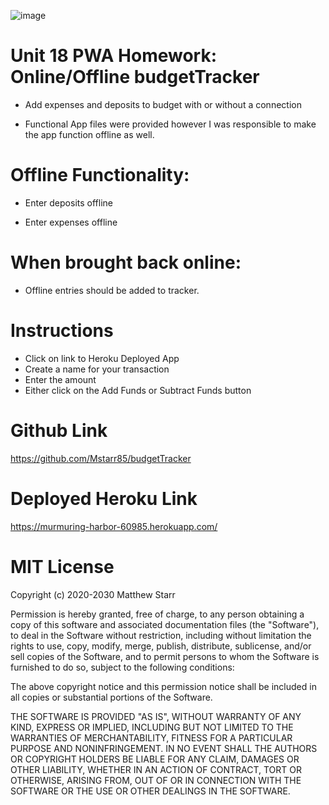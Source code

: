 ![image](https://user-images.githubusercontent.com/53281244/75939209-90a32c80-5e57-11ea-8466-84f47640f9ac.png)

# Unit 18 PWA Homework: Online/Offline budgetTracker
 * Add expenses and deposits to budget with or without a connection

 * Functional App files were provided however I was responsible to make the app function offline as well.


# Offline Functionality:

  * Enter deposits offline

  * Enter expenses offline

# When brought back online:

  * Offline entries should be added to tracker.

# Instructions

  * Click on link to Heroku Deployed App 
  * Create a name for your transaction
  * Enter the amount 
  * Either click on the Add Funds or Subtract Funds button 
  
# Github Link

https://github.com/Mstarr85/budgetTracker


# Deployed Heroku Link

https://murmuring-harbor-60985.herokuapp.com/



# MIT License

Copyright (c) 2020-2030 Matthew Starr

Permission is hereby granted, free of charge, to any person obtaining a copy
of this software and associated documentation files (the "Software"), to deal
in the Software without restriction, including without limitation the rights
to use, copy, modify, merge, publish, distribute, sublicense, and/or sell
copies of the Software, and to permit persons to whom the Software is
furnished to do so, subject to the following conditions:

The above copyright notice and this permission notice shall be included in
all copies or substantial portions of the Software.

THE SOFTWARE IS PROVIDED "AS IS", WITHOUT WARRANTY OF ANY KIND, EXPRESS OR
IMPLIED, INCLUDING BUT NOT LIMITED TO THE WARRANTIES OF MERCHANTABILITY,
FITNESS FOR A PARTICULAR PURPOSE AND NONINFRINGEMENT. IN NO EVENT SHALL THE
AUTHORS OR COPYRIGHT HOLDERS BE LIABLE FOR ANY CLAIM, DAMAGES OR OTHER
LIABILITY, WHETHER IN AN ACTION OF CONTRACT, TORT OR OTHERWISE, ARISING FROM,
OUT OF OR IN CONNECTION WITH THE SOFTWARE OR THE USE OR OTHER DEALINGS IN
THE SOFTWARE.





























